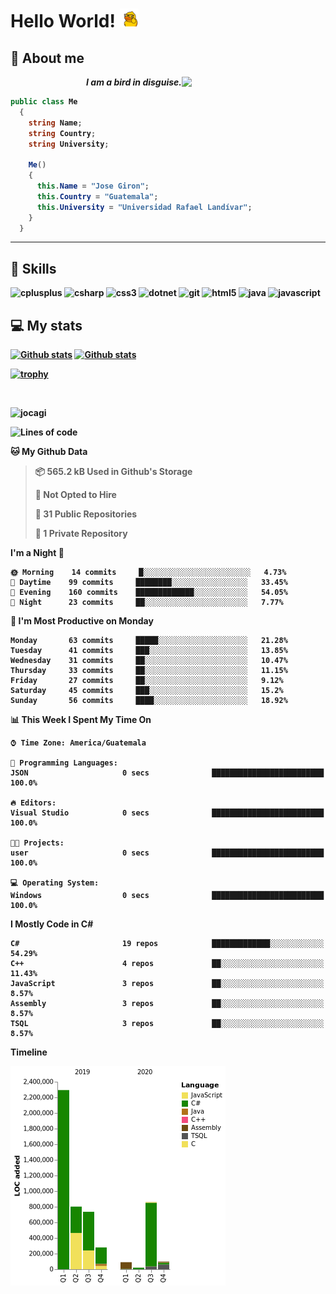 <h1> Hello World! <img src="https://raw.githubusercontent.com/Jocagi/Jocagi/master/duck%20gif.gif" width="30px"> </h1>

## 👾 About me

<img src="https://avatars2.githubusercontent.com/u/42883411?s=400&u=bbb16a320815b3d943db7920a8f941025396ae33&v=4" width="230px" align="right">
<p align="right"><em><b>I am a bird in disguise.</em></p>

```csharp
public class Me
  {
    string Name;
    string Country;
    string University;
  
    Me()
    {
      this.Name = "Jose Giron";
      this.Country = "Guatemala";
      this.University = "Universidad Rafael Landívar";
    }
  }
```
---
## 💫 Skills

<p align="left"><img src="https://devicons.github.io/devicon/devicon.git/icons/cplusplus/cplusplus-original.svg" alt="cplusplus" width="40" height="40"/> <img src="https://devicons.github.io/devicon/devicon.git/icons/csharp/csharp-original.svg" alt="csharp" width="40" height="40"/> <img src="https://devicons.github.io/devicon/devicon.git/icons/css3/css3-original-wordmark.svg" alt="css3" width="40" height="40"/> <img src="https://devicons.github.io/devicon/devicon.git/icons/dot-net/dot-net-original-wordmark.svg" alt="dotnet" width="40" height="40"/> <img src="https://www.vectorlogo.zone/logos/git-scm/git-scm-icon.svg" alt="git" width="40" height="40"/> <img src="https://devicons.github.io/devicon/devicon.git/icons/html5/html5-original-wordmark.svg" alt="html5" width="40" height="40"/> <img src="https://devicons.github.io/devicon/devicon.git/icons/java/java-original-wordmark.svg" alt="java" width="40" height="40"/> <img src="https://devicons.github.io/devicon/devicon.git/icons/javascript/javascript-original.svg" alt="javascript" width="40" height="40"/></p>

## 💻 My stats

[![Github stats](https://github-readme-stats.vercel.app/api?username=Jocagi&hide=issues&show_icons=true&include_all_commits=true&count_private=true&theme=vision-friendly-dark&line_height=27)](https://github.com/anuraghazra/github-readme-stats)
[![Github stats](https://github-readme-stats.vercel.app/api/top-langs/?username=Jocagi&layout=compact&theme=vision-friendly-dark&count_private=true&show_icons=true&hide_title=false&include_all_commits=true&langs_count=10&hide=Scilab&exclude_repo=EDI,microSQL,Nand2Tetris)](https://github.com/anuraghazra/github-readme-stats)

[![trophy](https://github-profile-trophy.vercel.app/?username=Jocagi&theme=monokai)](https://github.com/ryo-ma/github-profile-trophy)

<br><p align="left"> <img src="https://komarev.com/ghpvc/?username=jocagi" alt="jocagi" /> </p>

<!--START_SECTION:waka-->
![Lines of code](https://img.shields.io/badge/From%20Hello%20World%20I%27ve%20Written-7.3%20million%20lines%20of%20code-blue)

**🐱 My Github Data** 

> 📦 565.2 kB Used in Github's Storage 
 > 
> 🚫 Not Opted to Hire
 > 
> 📜 31 Public Repositories
 > 
> 🔑 1 Private Repository 
 > 
**I'm a Night 🦉** 

```text
🌞 Morning    14 commits     █░░░░░░░░░░░░░░░░░░░░░░░░   4.73% 
🌆 Daytime    99 commits     ████████░░░░░░░░░░░░░░░░░   33.45% 
🌃 Evening    160 commits    █████████████░░░░░░░░░░░░   54.05% 
🌙 Night      23 commits     ██░░░░░░░░░░░░░░░░░░░░░░░   7.77%

```
📅 **I'm Most Productive on Monday** 

```text
Monday       63 commits     █████░░░░░░░░░░░░░░░░░░░░   21.28% 
Tuesday      41 commits     ███░░░░░░░░░░░░░░░░░░░░░░   13.85% 
Wednesday    31 commits     ██░░░░░░░░░░░░░░░░░░░░░░░   10.47% 
Thursday     33 commits     ██░░░░░░░░░░░░░░░░░░░░░░░   11.15% 
Friday       27 commits     ██░░░░░░░░░░░░░░░░░░░░░░░   9.12% 
Saturday     45 commits     ███░░░░░░░░░░░░░░░░░░░░░░   15.2% 
Sunday       56 commits     ████░░░░░░░░░░░░░░░░░░░░░   18.92%

```


📊 **This Week I Spent My Time On** 

```text
⌚︎ Time Zone: America/Guatemala

💬 Programming Languages: 
JSON                     0 secs              █████████████████████████   100.0%

🔥 Editors: 
Visual Studio            0 secs              █████████████████████████   100.0%

🐱‍💻 Projects: 
user                     0 secs              █████████████████████████   100.0%

💻 Operating System: 
Windows                  0 secs              █████████████████████████   100.0%

```

**I Mostly Code in C#** 

```text
C#                       19 repos            █████████████░░░░░░░░░░░░   54.29% 
C++                      4 repos             ██░░░░░░░░░░░░░░░░░░░░░░░   11.43% 
JavaScript               3 repos             ██░░░░░░░░░░░░░░░░░░░░░░░   8.57% 
Assembly                 3 repos             ██░░░░░░░░░░░░░░░░░░░░░░░   8.57% 
TSQL                     3 repos             ██░░░░░░░░░░░░░░░░░░░░░░░   8.57%

```


**Timeline**

![Chart not found](https://raw.githubusercontent.com/Jocagi/Jocagi/master/charts/bar_graph.png) 


<!--END_SECTION:waka-->

<!--
**Jocagi/Jocagi** is a ✨ _special_ ✨ repository because its `README.md` (this file) appears on your GitHub profile.

Here are some ideas to get you started:

- 🔭 I’m currently working on ...
- 🌱 I’m currently learning ...
- 👯 I’m looking to collaborate on ...
- 🤔 I’m looking for help with ...
- 💬 Ask me about ...
- 📫 How to reach me: ...
- 😄 Pronouns: ...
- ⚡ Fun fact: ...
-->
